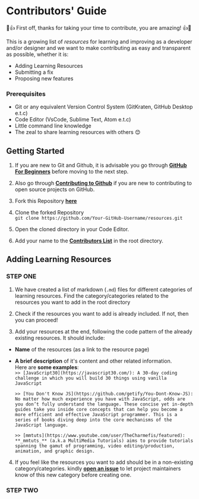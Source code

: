 # Contributors' Guide
💪👍 First off, thanks for taking your time to contribute, you are amazing! 👍💪

This is a growing list of *resources* for learning and improving as a developer and/or designer and we want to make contributing as easy and transparent as possible, whether it is:

- Adding Learning Resources
- Submitting a fix
- Proposing new features

### Prerequisites

- Git or any equivalent Version Control System (GitKraten, GitHub Desktop e.t.c)
- Code Editor (VsCode, Sublime Text, Atom e.t.c)
- Little command line knowledge
- The zeal to share learning resources with others :blush:

## Getting Started

1.  If you are new to Git and Github, it is advisable you go through
    [**GitHub For Beginners**](http://readwrite.com/2013/09/30/understanding-github-a-journey-for-beginners-part-1/)
    before moving to the next step.

2.  Also go through [**Contributing to Github**](GitandGitHub_Resources/Contributing_to_GitHub.md) if you are new to contributing to open source projects on GitHub.
    
3.  Fork this Repository [**here**](https://github.com/zero-to-mastery/resources/fork)

4.  Clone the forked Repository <br>
`git clone https://github.com/Your-GitHub-Username/resources.git`

5.  Open the cloned directory in your Code Editor.

6. Add your name to the [**Contributors List**](CONTRIBUTORS.md) in the root directory.

## Adding Learning Resources

### STEP ONE

1.  We have created a list of markdown (`.md`) files for different categories of learning resources. Find the category/categories related to the resources you want to add in the root directory

2.  Check if the resources you want to add is already included. If not, then you can proceed!

3.  Add your resources at the end, following the code pattern of the already existing resources. It should include:
* **Name** of the resources (as a link to the resource page)
* **A brief description** of it's content and other related information.<br> 
Here are **some examples**: <br>
    `>> [JavaScript30](https://javascript30.com/): A 30-day coding challenge in which you will build 30 things using vanilla JavaScript`

    `>> [You Don't Know JS](https://github.com/getify/You-Dont-Know-JS): No matter how much experience you have with JavaScript, odds are you don’t fully understand the language. These concise yet in-depth guides take you inside core concepts that can help you become a more efficient and effective JavaScript programmer. This is a series of books diving deep into the core mechanisms of the JavaScript language.`

    `>> [mmtuts](https://www.youtube.com/user/TheCharmefis/featured): **_mmtuts_** (a.k.a MultiMedia Tutorials) aims to provide tutorials spanning the gamut of programming, video editing/production, animation, and graphic design.`

4.  If you feel like the resources you want to add should be in a non-existing category/categories. kindly [**open an issue**](https://github.com/zero-to-mastery/resources/issues) to let project maintainers know of this new category before creating one.

### STEP TWO








